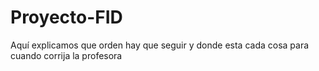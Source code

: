# Proyecto-FID

Aquí explicamos que orden hay que seguir y donde esta cada cosa para cuando corrija la profesora
